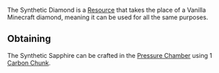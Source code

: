 The Synthetic Diamond is a [Resource](https://github.com/Slimefun/Slimefun4/wiki/Resources) that takes the place of a Vanilla Minecraft diamond, meaning it can be used for all the same purposes.

## Obtaining
The Synthetic Sapphire can be crafted in the [Pressure Chamber](https://github.com/Slimefun/Slimefun4/wiki/Pressure-Chamber) using 1 [Carbon Chunk](https://github.com/Slimefun/Slimefun4/wiki/Carbon-Chunk).

